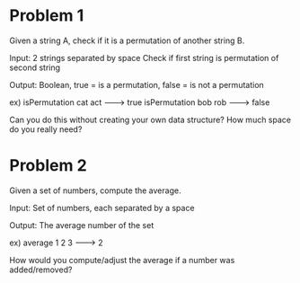 # Problem 1
Given a string A, check if it is a permutation of another string B.

Input: 2 strings separated by space
Check if first string is permutation of second string

Output: Boolean, true = is a permutation, false = is not a permutation

ex) 
isPermutation cat act ---> true
isPermutation bob rob ---> false

Can you do this without creating your own data structure?
How much space do you really need?

# Problem 2
Given a set of numbers, compute the average.

Input: Set of numbers, each separated by a space

Output: The average number of the set

ex)
average 1 2 3 ---> 2

How would you compute/adjust the average if a number was added/removed?